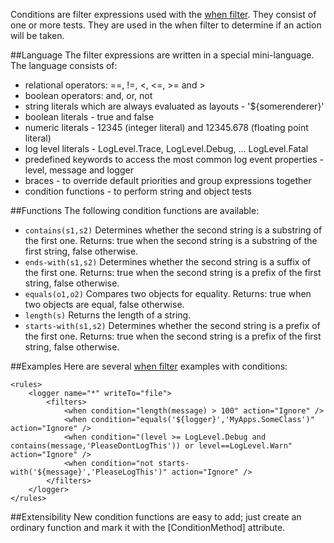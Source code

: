 Conditions are filter expressions used with the [when filter](when-Filter). They consist of one or more tests. They are used in the when filter to determine if an action will be taken.

##Language
The filter expressions are written in a special mini-language. The language consists of:
* relational operators: ==, !=, <, <=, >= and >
* boolean operators: and, or, not
* string literals which are always evaluated as layouts - '${somerenderer}'
* boolean literals - true and false
* numeric literals - 12345 (integer literal) and 12345.678 (floating point literal)
* log level literals - LogLevel.Trace, LogLevel.Debug, ... LogLevel.Fatal
* predefined keywords to access the most common log event properties - level, message and logger
* braces - to override default priorities and group expressions together
* condition functions - to perform string and object tests

##Functions
The following condition functions are available:
* `contains(s1,s2)` Determines whether the second string is a substring of the first one. Returns: true when the second string is a substring of the first string, false otherwise.
* `ends-with(s1,s2)` Determines whether the second string is a suffix of the first one. Returns: true when the second string is a prefix of the first string, false otherwise.
* `equals(o1,o2)` Compares two objects for equality. Returns: true when two objects are equal, false otherwise.
* `length(s)` Returns the length of a string.
* `starts-with(s1,s2)` Determines whether the second string is a prefix of the first one. Returns: true when the second string is a prefix of the first string, false otherwise.

##Examples
Here are several [when filter](whenFilter) examples with conditions:
```
<rules>
    <logger name="*" writeTo="file">
        <filters>
            <when condition="length(message) > 100" action="Ignore" />
            <when condition="equals('${logger}','MyApps.SomeClass')" action="Ignore" />
            <when condition="(level >= LogLevel.Debug and contains(message,'PleaseDontLogThis')) or level==LogLevel.Warn" action="Ignore" />
            <when condition="not starts-with('${message}','PleaseLogThis')" action="Ignore" />
        </filters>
    </logger>
</rules>
```

##Extensibility
New condition functions are easy to add; just create an ordinary function and mark it with the [ConditionMethod] attribute.